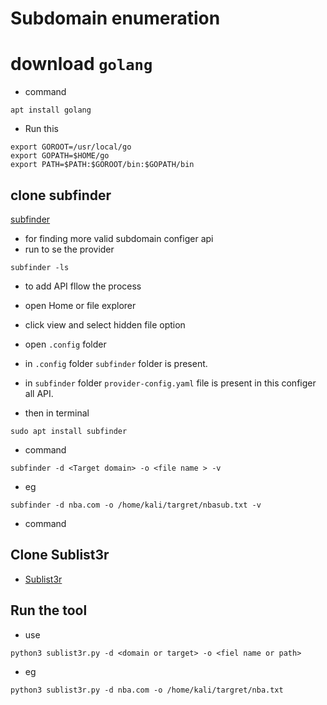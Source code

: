 # Subdomain enumeration

#  download `golang` 
- command
```
apt install golang
```
- Run this
```
export GOROOT=/usr/local/go
export GOPATH=$HOME/go
export PATH=$PATH:$GOROOT/bin:$GOPATH/bin
```



## clone subfinder
[subfinder](https://github.com/projectdiscovery/subfinder.git)

- for finding more valid subdomain configer api 
- run to se the provider
```
subfinder -ls 
```

- to add API fllow the process
- open Home or file explorer 
- click view and select hidden file option 
- open `.config` folder 
- in `.config` folder `subfinder`  folder is present.
-  in `subfinder` folder `provider-config.yaml` file is present in this configer all API.

- then in terminal 

```
sudo apt install subfinder

 ```

- command 

```
subfinder -d <Target domain> -o <file name > -v
```

- eg
```
subfinder -d nba.com -o /home/kali/targret/nbasub.txt -v
```


 
- command 
 


## Clone Sublist3r
 
- [Sublist3r](https://github.com/aboul3la/Sublist3r.git)
 

## Run the tool 
- use 
```
python3 sublist3r.py -d <domain or target> -o <fiel name or path>   
```

- eg
```
python3 sublist3r.py -d nba.com -o /home/kali/targret/nba.txt   
```

 




